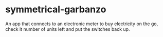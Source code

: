 # symmetrical-garbanzo
An app that connects to an electronic meter to buy electricity on the go, check it number of units left and put the switches back up.

